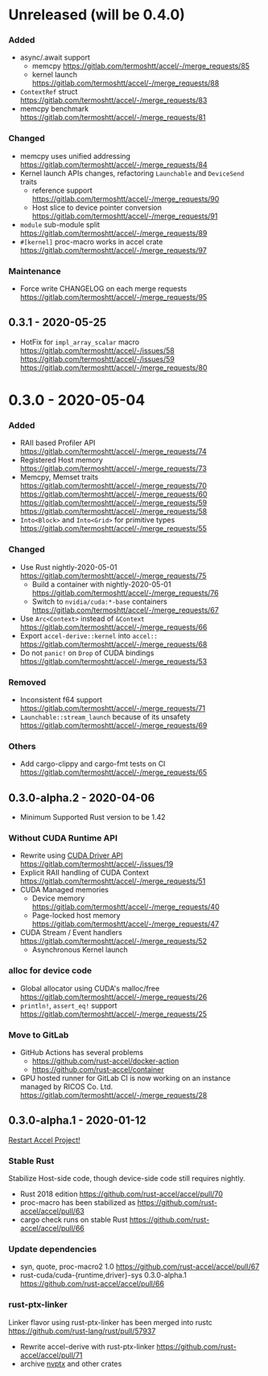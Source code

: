 Unreleased (will be 0.4.0)
===========================

### Added

- async/.await support
  - memcpy https://gitlab.com/termoshtt/accel/-/merge_requests/85
  - kernel launch https://gitlab.com/termoshtt/accel/-/merge_requests/88
- `ContextRef` struct https://gitlab.com/termoshtt/accel/-/merge_requests/83
- memcpy benchmark https://gitlab.com/termoshtt/accel/-/merge_requests/81

### Changed

- memcpy uses unified addressing https://gitlab.com/termoshtt/accel/-/merge_requests/84
- Kernel launch APIs changes, refactoring `Launchable` and `DeviceSend` traits
  - reference support https://gitlab.com/termoshtt/accel/-/merge_requests/90
  - Host slice to device pointer conversion https://gitlab.com/termoshtt/accel/-/merge_requests/91
- `module` sub-module split https://gitlab.com/termoshtt/accel/-/merge_requests/89
- `#[kernel]` proc-macro works in accel crate https://gitlab.com/termoshtt/accel/-/merge_requests/97

### Maintenance

- Force write CHANGELOG on each merge requests https://gitlab.com/termoshtt/accel/-/merge_requests/95

0.3.1 - 2020-05-25
-------------------

- HotFix for `impl_array_scalar` macro https://gitlab.com/termoshtt/accel/-/issues/58 https://gitlab.com/termoshtt/accel/-/issues/59 https://gitlab.com/termoshtt/accel/-/merge_requests/80

0.3.0 - 2020-05-04
===================

### Added

- RAII based Profiler API https://gitlab.com/termoshtt/accel/-/merge_requests/74
- Registered Host memory https://gitlab.com/termoshtt/accel/-/merge_requests/73
- Memcpy, Memset traits https://gitlab.com/termoshtt/accel/-/merge_requests/70 https://gitlab.com/termoshtt/accel/-/merge_requests/60 https://gitlab.com/termoshtt/accel/-/merge_requests/59 https://gitlab.com/termoshtt/accel/-/merge_requests/58
- `Into<Block>` and `Into<Grid>` for primitive types https://gitlab.com/termoshtt/accel/-/merge_requests/55

### Changed

- Use Rust nightly-2020-05-01 https://gitlab.com/termoshtt/accel/-/merge_requests/75
  - Build a container with nightly-2020-05-01 https://gitlab.com/termoshtt/accel/-/merge_requests/76
  - Switch to `nvidia/cuda:*-base` containers https://gitlab.com/termoshtt/accel/-/merge_requests/67
- Use `Arc<Context>` instead of `&Context` https://gitlab.com/termoshtt/accel/-/merge_requests/66
- Export `accel-derive::kernel` into `accel::` https://gitlab.com/termoshtt/accel/-/merge_requests/68
- Do not `panic!` on `Drop` of CUDA bindings https://gitlab.com/termoshtt/accel/-/merge_requests/53

### Removed
- Inconsistent f64 support https://gitlab.com/termoshtt/accel/-/merge_requests/71
- `Launchable::stream_launch` because of its unsafety https://gitlab.com/termoshtt/accel/-/merge_requests/69

### Others

- Add cargo-clippy and cargo-fmt tests on CI https://gitlab.com/termoshtt/accel/-/merge_requests/65

0.3.0-alpha.2 - 2020-04-06
----------------------------

- Minimum Supported Rust version to be 1.42

### Without CUDA Runtime API

- Rewrite using [CUDA Driver API](https://docs.nvidia.com/cuda/cuda-driver-api/index.html) https://gitlab.com/termoshtt/accel/-/issues/19
- Explicit RAII handling of CUDA Context https://gitlab.com/termoshtt/accel/-/merge_requests/51
- CUDA Managed memories
  - Device memory https://gitlab.com/termoshtt/accel/-/merge_requests/40
  - Page-locked host memory https://gitlab.com/termoshtt/accel/-/merge_requests/47
- CUDA Stream / Event handlers https://gitlab.com/termoshtt/accel/-/merge_requests/52
    - Asynchronous Kernel launch

### alloc for device code

- Global allocator using CUDA's malloc/free https://gitlab.com/termoshtt/accel/-/merge_requests/26
- `println!`, `assert_eq!` support https://gitlab.com/termoshtt/accel/-/merge_requests/25

### Move to GitLab

- GitHub Actions has several problems
  - https://github.com/rust-accel/docker-action
  - https://github.com/rust-accel/container
- GPU hosted runner for GitLab CI is now working on an instance managed by RICOS Co. Ltd. https://gitlab.com/termoshtt/accel/-/merge_requests/28

0.3.0-alpha.1 - 2020-01-12
---------------------------

[Restart Accel Project!](https://github.com/rust-accel/accel/issues/64)

### Stable Rust

Stabilize Host-side code, though device-side code still requires nightly.

- Rust 2018 edition https://github.com/rust-accel/accel/pull/70
- proc-macro has been stabilized as https://github.com/rust-accel/accel/pull/63
- cargo check runs on stable Rust https://github.com/rust-accel/accel/pull/66

### Update dependencies

- syn, quote, proc-macro2 1.0 https://github.com/rust-accel/accel/pull/67
- rust-cuda/cuda-{runtime,driver}-sys 0.3.0-alpha.1 https://github.com/rust-accel/accel/pull/66

### rust-ptx-linker

Linker flavor using rust-ptx-linker has been merged into rustc https://github.com/rust-lang/rust/pull/57937

- Rewrite accel-derive with rust-ptx-linker https://github.com/rust-accel/accel/pull/71
- archive [nvptx](https://github.com/rust-accel/nvptx) and other crates
